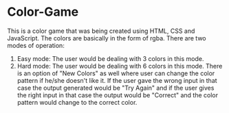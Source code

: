 # Color-Game
This is a color game that was being created using HTML, CSS and JavaScript. The colors are basically in the form of rgba. There are two modes of operation:
1. Easy mode: The user would be dealing with 3 colors in this mode. 
2. Hard mode: The user would be dealing with 6 colors in this mode. 
There is an option of "New Colors" as well where user can change the color pattern if he/she doesn't like it. 
If the user gave the wrong input in that case the output generated would be "Try Again" and if the user gives the right input in that case the output would be "Correct" and the color pattern would change to the correct color. 

